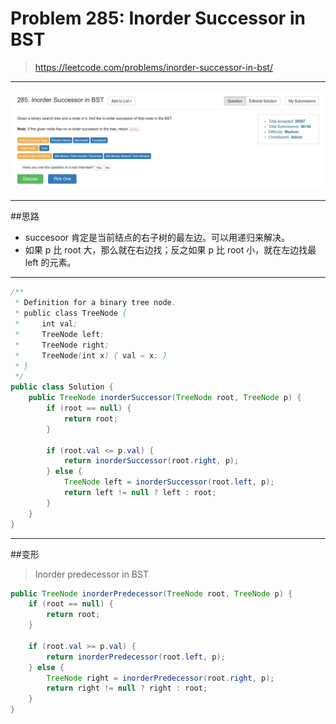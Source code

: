 # Problem 285: Inorder Successor in BST

> https://leetcode.com/problems/inorder-successor-in-bst/

--------------
![](285.png)


-------
##思路
* succesoor 肯定是当前结点的右子树的最左边。可以用递归来解决。
* 如果 p 比 root 大，那么就在右边找；反之如果 p 比 root 小，就在左边找最 left 的元素。

--------
```java
/**
 * Definition for a binary tree node.
 * public class TreeNode {
 *     int val;
 *     TreeNode left;
 *     TreeNode right;
 *     TreeNode(int x) { val = x; }
 * }
 */
public class Solution {
    public TreeNode inorderSuccessor(TreeNode root, TreeNode p) {
        if (root == null) {
            return root;
        }
        
        if (root.val <= p.val) {
            return inorderSuccessor(root.right, p);
        } else {
            TreeNode left = inorderSuccessor(root.left, p);
            return left != null ? left : root;
        }
    }
}
```
------
##变形

> Inorder predecessor in BST

```java
public TreeNode inorderPredecessor(TreeNode root, TreeNode p) {
    if (root == null) {
        return root;
    }

    if (root.val >= p.val) {
        return inorderPredecessor(root.left, p);
    } else {
        TreeNode right = inorderPredecessor(root.right, p);
        return right != null ? right : root;
    }
}
```


























